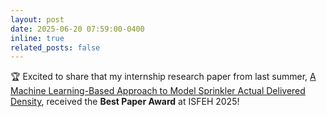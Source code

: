 ```yaml
---
layout: post
date: 2025-06-20 07:59:00-0400
inline: true
related_posts: false
---
```


:trophy: Excited to share that my internship research paper from last summer, [A Machine Learning-Based Approach to Model Sprinkler Actual Delivered Density](https://www.isfeh11.org/awarded-presentations/), received the **Best Paper Award** at ISFEH 2025!